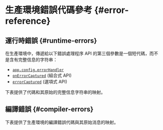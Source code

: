 <script setup>
import { ref, onMounted } from 'vue'
import { data } from './errors.data.ts'
import ErrorsTable from './ErrorsTable.vue'

const highlight = ref()
onMounted(() => {
  highlight.value = location.hash.slice(1)
})
</script>

# 生產環境錯誤代碼參考 {#error-reference}

## 運行時錯誤 {#runtime-errors}

在生產環境中，傳遞給以下錯誤處理程序 API 的第三個參數是一個短代碼，而不是含有完整信息的字符串：

- [`app.config.errorHandler`](/api/application#app-config-errorhandler)
- [`onErrorCaptured`](/api/composition-api-lifecycle#onerrorcaptured) (組合式 API)
- [`errorCaptured`](/api/options-lifecycle#errorcaptured) (選項式 API)

下表提供了代碼和其原始的完整信息字符串的映射。

<ErrorsTable kind="runtime" :errors="data.runtime" :highlight="highlight" />

## 編譯錯誤 {#compiler-errors}

下表提供了生產環境的編譯錯誤代碼與其原始消息的映射。

<ErrorsTable kind="compiler" :errors="data.compiler" :highlight="highlight" />
